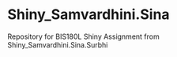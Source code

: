 # Shiny_Samvardhini.Sina
Repository for BIS180L Shiny Assignment from Shiny_Samvardhini.Sina.Surbhi
